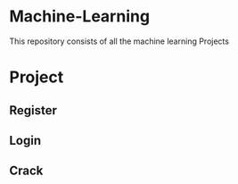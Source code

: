 # Machine-Learning
This repository consists of all the machine learning Projects 

# Project

## Register
## Login
## Crack